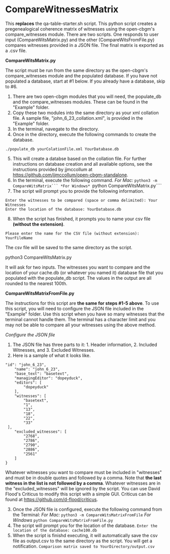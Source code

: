 # CompareWitnessesMatrix
This **replaces** the qa-table-starter.sh script. This python script creates a pregenealogical coherence matrix of witnesses using the open-cbgm's compare_witnesses module. There are two scripts. One responds to user input (CompareWitsMatrix.py) and the other (CompareWitsFromFile.py) compares witnesses provided in a JSON file. The final matrix is exported as a .csv file.

**CompareWitsMatrix.py**

The script must be run from the same directory as the open-cbgm's compare_witnesses module and the populated database. If you have not populated a database, start at #1 below. If you already have a database, skip to #6.

1. There are two open-cbgm modules that you will need, the populate_db and the compare_witnesses modules. These can be found in the "Example" folder.
2. Copy these two modules into the same directory as your xml collation file. A sample file, "john_6_23_collation.xml", is provided in the "Example" folder.
3. In the terminal, navegate to the directory.
4. Once in the directory, execute the following commands to create the database.

````./populate_db yourColationFile.xml YourDatabase.db````

5. This will create a databse based on the collation file. For further instructions on database creation and all available options, see the instructions provided by jjmccollum at https://github.com/jjmccollum/open-cbgm-standalone.
6. In the terminal, execute the following command.
*For Mac:*
````python3 -m CompareWitsMatrix```
*For Windows*
````python CompareWitsMatrix.py````
7. The script will prompt you to provide the following information.
````
Enter the witnesses to be compared (space or comma delimited): Your Witnesses
Enter the location of the database: YourDatabase.db
````
8. When the script has finished, it prompts you to name your csv file **(without the extension)**.
````
Please enter the name for the CSV file (without extension): YourFileName
````
The csv file will be saved to the same directory as the script.
 
python3 CompareWitsMatrix.py
 
It will ask for two inputs. The witnesses you want to compare and the location of your cache.db (or whatever you named it) database file that you populated with the populate_db script. The values in the output are all rounded to the nearest 100th.

**CompareWitsMatrixFromFile.py**

The instructions for this script are **the same for steps #1-5 above**. To use this script, you will need to configure the JSON file included in the "Example" folder. Use this script when you have so many witnesses that the terminal cannot handle them. The terminal has a character limit and you may not be able to compare all your witnesses using the above method.

*Configure the JSON file*
1. The JSON file has three parts to it: 1. Header information, 2. Included Witnesses, and 3. Excluded Witnesses.
2. Here is a sample of what it looks like.
````
"id": "john_6_23",
    "name": "john_6_23",
    "base_text": "basetext",
    "managingEditor": "dopeyduck",
    "editors": [
        "dopeyduck"
    ],
    "witnesses": [
        "basetext",
        "1",
        "13",
        "18",
        "22",
        "33"
 ],
    "excluded_witnesses": [
        "2768",
        "2786",
        "2790",
        "2886",
        "2561"
    ]
}
````
Whatever witnesses you want to compare must be included in "witnesses" and must be in double quotes and followed by a comma. Note that **the last witness in the list is not followed by a comma**. Whatever witnesses are in the "excluded_witnesses" will be ignored by the script. You can use David Flood's Criticus to modify this script with a simple GUI. Criticus can be found at https://github.com/d-flood/criticus.

3. Once the JSON file is configured, execute the following command from the Terminal:
*For Mac:*
````python3 -m CompareWitsMatrixFromFile````
*For Windows*
````python CompareWitsMatrixFromFile.py````
4. The script will prompt you for the location of the database.
````Enter the location of the database: cache100.db````
5. When the script is finishd executing, it will automatically save the csv file as output.csv to the same directory as the script. You will get a notification.
````Comparison matrix saved to YourDirectory/output.csv````




